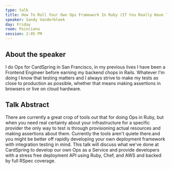 ```yaml
---
type: talk
title: How To Roll Your Own Ops Framework In Ruby (If You Really Have To)
speaker: Sandy Vanderbleek
day: Friday
room: Poinciana
session: 2:05 PM
---
```


## About the speaker

I do Ops for CardSpring in San Francisco, in my previous lives I have been a Frontend Engineer before earning my backend chops in Rails. Whatever I'm doing I know that testing matters and I always strive to make my tests as close to production as possible, whether that means making assertions in browsers or live on cloud hardware.

## Talk Abstract

There are currently a great crop of tools out that for doing Ops in Ruby, but when you need real certainty about your infrastructure for a specific provider the only way to test is through provisioning actual resources and making assertions about them. Currently the tools aren't quiete there.and you might be better off rapidly developing your own deployment framework with integration testing in mind. This talk will discuss what we've done at CardSpring to develop our own Ops as a Service and provide developers with a stress free deployment API using Ruby, Chef, and AWS and backed by full RSpec coverage.